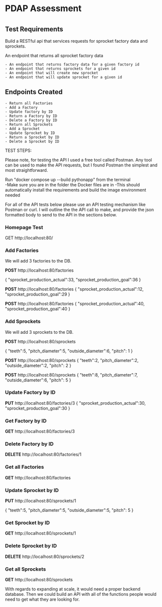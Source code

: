# PDAP Assessment
# 
# # 
## Test Requirements

Build a RESTful api that services requests for sprocket factory data and sprockets.

An endpoint that returns all sprocket factory data

	- An endpoint that returns factory data for a given factory id
	- An endpoint that returns sprockets for a given id
	- An endpoint that will create new sprocket
	- An endpoint that will update sprocket for a given id


## Endpoints Created

	- Return all Factories
	- Add a Factory
	- Update factory by ID
	- Return a Factory by ID
	- Delete a Factory by ID
	- Return all Sprockets
	- Add a Sprocket
	- Update Sprocket by ID
	- Return a Sprocket by ID
	- Delete a Sprocket by ID

TEST STEPS:

Please note, for testing the API I used a free tool called Postman. Any tool can be used to make the API requests, but I found Postman the simplest and most straightforward.

Run "docker compose up --build pythonapp" from the terminal<br>
	-Make sure you are in the folder the Docker files are in
	-This should automatically install the requirements and build the image environment needed

For all of the API tests below please use an API testing mechanism like Postman or curl. I will outline the the API call to make, and provide the json formatted body to send to the API in the sections below.

### Homepage Test	
GET http://localhost:80/
	
### Add Factories

We will add 3 factories to the DB.

**POST** http://localhost:80/factories

{
    "sprocket_production_actual":33,
    "sprocket_production_goal":36
}

**POST** http://localhost:80/factories
{
    "sprocket_production_actual":12,
    "sprocket_production_goal":29
}

**POST** http://localhost:80/factories
{
    "sprocket_production_actual":40,
    "sprocket_production_goal":40
}

### Add Sprockets

We will add 3 sprockets to the DB.

**POST** http://localhost:80/sprockets

{
    "teeth":5,
    "pitch_diameter":5,
    "outside_diameter":6,
    "pitch": 1
}

**POST** http://localhost:80/sprockets
{
    "teeth":2,
    "pitch_diameter":2,
    "outside_diameter":2,
    "pitch": 2
}

**POST** http://localhost:80/sprockets
{
    "teeth":8,
    "pitch_diameter":7,
    "outside_diameter":6,
    "pitch": 5
}

### Update Factory by ID
**PUT** http://localhost:80/factories/3
{
    "sprocket_production_actual":30,
    "sprocket_production_goal":30
}

### Get Factory by ID
**GET** http://localhost:80/factories/3

### Delete Factory by ID
**DELETE** http://localhost:80/factories/1

### Get all Factories
**GET** http://localhost:80/factories

### Update Sprocket by ID
**PUT** http://localhost:80/sprockets/1

{
    "teeth":5,
    "pitch_diameter":5,
    "outside_diameter":5,
    "pitch": 5
}

### Get Sprocket by ID
**GET** http://localhost:80/sprockets/1

### Delete Sprocket by ID
**DELETE** http://localhost:80/sprockets/2

### Get all Sprockets
**GET** http://localhost:80/sprockets


With regards to expanding at scale, it would need a proper backend database. Then we could build an API with all of the functions people would need to get what they are looking for.